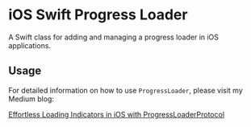 # iOS Swift Progress Loader

A Swift class for adding and managing a progress loader in iOS applications.

## Usage

For detailed information on how to use `ProgressLoader`, please visit my Medium blog:

[Effortless Loading Indicators in iOS with ProgressLoaderProtocol](https://medium.com/@smmuzzammil/effortless-loading-indicators-in-ios-with-iosswiftprogressloader-dd3dff6095bc)
